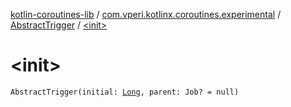 [kotlin-coroutines-lib](../../index.md) / [com.vperi.kotlinx.coroutines.experimental](../index.md) / [AbstractTrigger](index.md) / [&lt;init&gt;](./-init-.md)

# &lt;init&gt;

`AbstractTrigger(initial: `[`Long`](https://kotlinlang.org/api/latest/jvm/stdlib/kotlin/-long/index.html)`, parent: Job? = null)`